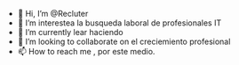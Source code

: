 - 👋 Hi, I’m @Recluter
- 👀 I’m interestea la busqueda laboral de  profesionales IT 
- 🌱 I’m currently lear haciendo   
- 💞️ I’m looking to collaborate on  el creciemiento profesional
- 📫 How to reach me ,  por este medio.

<!---
Recluter/Recluter is a ✨ special ✨ repository because its `README.md` (this file) appears on your GitHub profile.
You can click the Preview link to take a look at your changes.
--->
